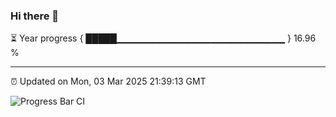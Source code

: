 ### Hi there 👋

⏳ Year progress { █████▁▁▁▁▁▁▁▁▁▁▁▁▁▁▁▁▁▁▁▁▁▁▁▁▁ } 16.96 %

---

⏰ Updated on Mon, 03 Mar 2025 21:39:13 GMT

![Progress Bar CI](https://github.com/IshwaranRudhara/GIT-ACTION/workflows/Progress%20Bar%20CI/badge.svg)
